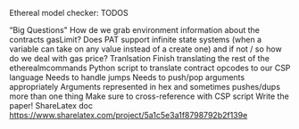 Ethereal model checker: TODOS

“Big Questions"
How de we grab environment information about the contracts gasLimit?
Does PAT support infinite state systems (when a variable can take on any value instead of a create one) and if not / so how do we deal with gas price?
Tranlsation
Finish translating the rest of the etherealmcommands
Python script to translate contract opcodes to our CSP language
Needs to handle jumps
Needs to push/pop arguments appropriately
Arguments represented in hex and sometimes pushes/dups more than one thing
Make sure to cross-reference with CSP script
Write the paper! ShareLatex doc https://www.sharelatex.com/project/5a1c5e3a1f8798792b2f139e